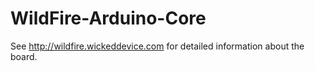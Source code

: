 WildFire-Arduino-Core
=====================
See http://wildfire.wickeddevice.com for detailed information about the board.
